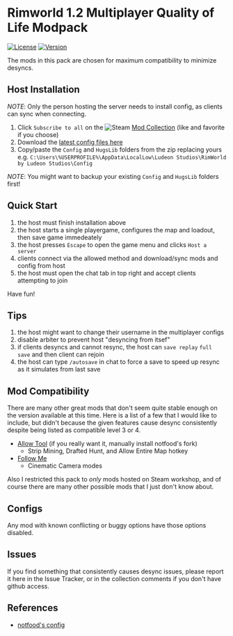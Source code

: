 Rimworld 1.2 Multiplayer Quality of Life Modpack
===
[![License](https://i.creativecommons.org/l/by-nc/3.0/88x31.png)](https://creativecommons.org/licenses/by-nc/3.0/)
[![Version](https://img.shields.io/badge/Rimworld-1.2-green.svg)](http://rimworldgame.com/)

The mods in this pack are chosen for maximum compatibility to minimize desyncs.

## Host Installation
*NOTE*: Only the person hosting the server needs to install config, as clients can sync when connecting.

1. Click `Subscribe to all` on the ![Steam](https://i.imgur.com/XEAiSka.png) [Mod Collection](https://steamcommunity.com/sharedfiles/filedetails/?id=2257918295) (like and favorite if you choose)
2. Download the [latest config files here](https://github.com/ubergarm/rimworld-mp-qol-mp/archive/master.zip)
3. Copy/paste the `Config` and `HugsLib` folders from the zip replacing yours e.g. `C:\Users\%USERPROFILE%\AppData\LocalLow\Ludeon Studios\RimWorld by Ludeon Studios\Config`

*NOTE*: You might want to backup your existing `Config` and `HugsLib` folders first!

## Quick Start
1. the host must finish installation above
2. the host starts a single playergame, configures the map and loadout, then save game immedeately
3. the host presses `Escape` to open the game menu and clicks `Host a server`
4. clients connect via the allowed method and download/sync mods and config from host
5. the host must open the chat tab in top right and accept clients attempting to join

Have fun!

## Tips
1. the host might want to change their username in the multiplayer configs
2. disable arbiter to prevent host "desyncing from itsef"
3. if clients desyncs and cannot resync, the host can `save replay` `full save` and then client can rejoin
4. the host can type `/autosave` in chat to force a save to speed up resync as it simulates from last save

## Mod Compatibility
There are many other great mods that don't seem quite stable enough
on the version available at this time. Here is a list of a few that
I would like to include, but didn't because the given features cause
desync consistently despite being listed as compatible level 3 or 4.

* [Allow Tool](https://steamcommunity.com/sharedfiles/filedetails/?id=761421485) (if you really want it, manually install notfood's fork)
  - Strip Mining, Drafted Hunt, and Allow Entire Map hotkey
* [Follow Me](https://steamcommunity.com/workshop/filedetails/?id=715759739)
  - Cinematic Camera modes

Also I restricted this pack to *only* mods hosted on Steam workshop, and
of course there are many other possible mods that I just don't know about.

## Configs
Any mod with known conflicting or buggy options have those options disabled.

## Issues
If you find something that consistently causes desync issues, please
report it here in the Issue Tracker, or in the collection comments if
you don't have github access.

## References
- [notfood's config](https://github.com/notfood/RimWorld-Multiplayer-Config)
